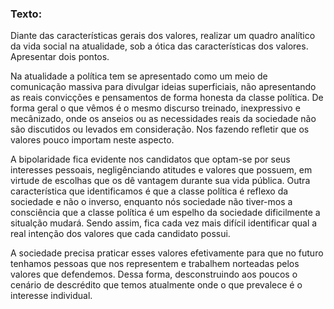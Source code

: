 ### Texto:
Diante das características gerais dos valores, realizar um quadro analítico da vida social na atualidade, sob a ótica das características dos valores. Apresentar dois pontos.

Na atualidade a política tem se apresentado como um meio de comunicação massiva para divulgar ideias superficiais, não apresentando as reais convicções e pensamentos de forma honesta da classe política. De forma geral o que vêmos é o mesmo discurso treinado, inexpressivo e mecânizado, onde os anseios ou as necessidades reais da sociedade não são discutidos ou levados em consideração. Nos fazendo refletir que os valores pouco importam neste aspecto.

A bipolaridade fica evidente nos candidatos que optam-se por seus interesses pessoais, negligênciando atitudes e valores que possuem, em virtude de escolhas que os dê vantagem durante sua vida pública. Outra característica que identificamos é que a classe política é reflexo da sociedade e não o inverso, enquanto nós sociedade não tiver-mos a consciência que a classe política é um espelho da sociedade dificilmente a situalção mudará. Sendo assim, fica cada vez mais difícil identificar qual a real intenção dos valores que cada candidato possui.

A sociedade precisa praticar esses valores efetivamente para que no futuro tenhamos pessoas que nos representem e trabalhem norteadas pelos valores que defendemos. Dessa forma, desconstruindo aos poucos o cenário de descrédito que temos atualmente onde o que prevalece é o interesse individual.  
